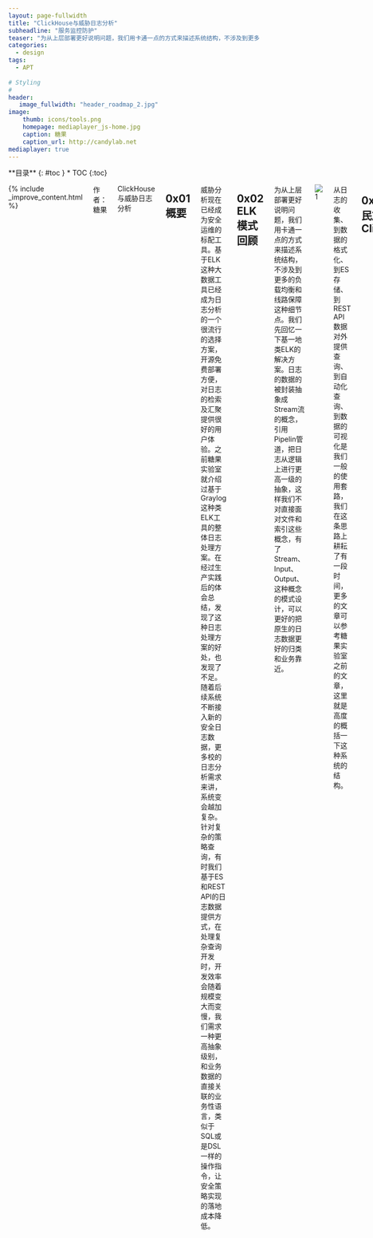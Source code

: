 ```yaml
---
layout: page-fullwidth
title: "ClickHouse与威胁日志分析"
subheadline: "服务监控防护"
teaser: "为从上层部署更好说明问题，我们用卡通一点的方式来描述系统结构，不涉及到更多的负载均衡和线路保障这种细节点。我们先回忆一下基一地类ELK的解决方案。日志的数据的被封装抽象成Stream流的概念，引用Pipelin管道，把日志从逻辑上进行更高一级的抽象，这样我们不对直接面对文件和索引这些概念，有了Stream、Input、Output、这种概念的模式设计，可以更好的把原生的日志数据更好的归类和业务靠近。"
categories:
  - design
tags:
  - APT
  
# Styling
#
header: 
   image_fullwidth: "header_roadmap_2.jpg"
image:          
    thumb: icons/tools.png  
    homepage: mediaplayer_js-home.jpg
    caption: 糖果
    caption_url: http://candylab.net
mediaplayer: true
---
```



<div class="row">
<div class="medium-4 medium-push-8 columns" markdown="1">
<div class="panel radius" markdown="1">
**目录**
{: #toc }
*  TOC
{:toc}
</div>
</div><!-- /.medium-4.columns -->


<div class="medium-8 medium-pull-4 columns" markdown="1">

{% include _improve_content.html %}



作者：糖果

ClickHouse与威胁日志分析

## 0x01 概要

威胁分析现在已经成为安全运维的标配工具。基于ELK这种大数据工具已经成为日志分析的一个很流行的选择方案，开源免费部署方便，对日志的检索及汇聚提供很好的用户体验。之前糖果实验室就介绍过基于Graylog这种类ELK工具的整体日志处理方案。在经过生产实践后的体会总结，发现了这种日志处理方案的好处，也发现了不足。随着后续系统不断接入新的安全日志数据，更多校的日志分析需求来讲，系统变会越加复杂。针对复杂的策略查询，有时我们基于ES和REST API的日志数据提供方式，在处理复杂查询开发时，开发效率会随着规模变大而变慢，我们需求一种更高抽象级别，和业务数据的直接关联的业务性语言，类似于SQL或是DSL一样的操作指令，让安全策略实现的落地成本降低。


## 0x02 ELK模式回顾

为从上层部署更好说明问题，我们用卡通一点的方式来描述系统结构，不涉及到更多的负载均衡和线路保障这种细节点。我们先回忆一下基一地类ELK的解决方案。日志的数据的被封装抽象成Stream流的概念，引用Pipelin管道，把日志从逻辑上进行更高一级的抽象，这样我们不对直接面对文件和索引这些概念，有了Stream、Input、Output、这种概念的模式设计，可以更好的把原生的日志数据更好的归类和业务靠近。


![1](http://image.3001.net/images/20180309/15205739622139.png)


从日志的收集、到数据的格式化、到ES存储、到REST API数据对外提供查询、到自动化查询、到数据的可视化是我们一般的使用套路，我们在这条思路上耕耘了有一段时间，更多的文章可以参考糖果实验室之前的文章，这里就是高度的概括一下这种系统的结构。


## 0x03 战斗民族的武器ClickHouse

我们再介绍一下基于ClickHouse的数据采集分析方案。其实从数据的收集、处理、查询、展示，对用户来说体验上大多数也有几分类似，不同的一点是ClickHouse提供SQL方式的查询。本身Graylog这种也内含了mongo和kafka等部件，而ClickHouse不是一种集成的解决处理方案。 相对简化的介绍一下。从系统部署构成来看，很相似。

![2](http://image.3001.net/images/20180309/15205739768864.png)



## 0x04 方案间的差异性

ClickHouse和ES是两种不同的数据检索引擎。ClickHouse提供了基于SQL的查询功能， ClickHouse对SQL支持和性能如何，在后期我们会给出相关的数据。像Graylog这种整体解决方案，提供了自己的数据查询DSL，但这种DSL是独立于Graylog本身的系统，而SQL具有更强的通用性。ES也支持ES SQL，但这点上就是谁用谁知道了。这两种方案核心的区别在于ES和ClickHouse不同的数据检索方案，安全业务会针对不同的数据产生不同的安全审计需求。对于数据收集和数据的展示的都是类似，当然ES也有ES SQL,但这不是SQL之间区别，而是两种生态和设计的不同。


![3](http://image.3001.net/images/20180309/15205739911869.png)

我们可以类似使用Mysql的方式来使用ClickHouse的表， 被监控服务器将自身的数据通过特定的工具推送kafka上，ClickHouse端去取得推送的数据，然后将数据存到二维数据结构的表中，之后我们就可以使用SQL语名去实现日志安全自动审计。Graylog这种类ELK的服务我们已经在生产中使用了，基于REST API为核心的设计很方便前端和移动端的审计应用扩展。基于威胁数据分析，我们基于ClickHouse实验出新的解决方案，
重要针对的是复杂的数据检索和业务数据碰撞。有了SQL这种高抽象实现，减少纯代码对DSL操作依赖，代码写的少了，安全策略都被翻译成SQL语句，但同时底层的引擎又不一样。

## 0x05 方案间的共性

对于使用者来说，这两个方案总体思路上还把日志和“流”和“管道”联系在一起，逻辑上的日志数据流向，无论采用什么样的工具和存储，日志数据聚合模式都类似，只是协议上，是采用syslog协议，还是JSON协议，还是两者都支持，基于数据汇聚的角度来说，两种方案都可以达到目标。但对安全策略实现，那种方案更快，更方便，后续我们还会有新实验内存和数据实现。最大的共性，就是数据收集到外放数据的模式类似。


![4](http://image.3001.net/images/20180309/1520574006453.png)


上面的图大大的简化了实际生产中的服务物理部署，用单点代替集群。简化到最后，就可以相对清晰的看到日志数据的流向。从访问者在请求服务者时产生的数据，到数据推送到kafka队列，再由kafka消费者消费数据给ClickHouse存储，然后提供Openresty为基础的API网关，再提供给API使用者作用。


![5](http://image.3001.net/images/20180309/15205740271422.png)


基于Graylog、ELK的API网关是基于ES的数据检索，网关会把安全策略转换成查询， 而基于ClickHouse的API网关，采用的就是基于ClickHouse的SQL查询为基础的安全策略落地执行。我们在设计系统时，让安全策略和系统不依赖，或者说通用的安全策略不考虑实现的方案到底是ELK还是ClickHouse， 只要是安全分析策略，用一种脚本或是类似DSL的语言可能解析和执行即可。

## 0x06 总结

ClickHouse是战斗民族的产品，CloudFlare公司已经用于生产分析中，糖果实验室也将继续探索些产品的新动向和实践。将流量分析和日志分析统计结合起来分析威胁，发现威胁。一些系统形式都是手段，系统可以实现安全人员的策略并行之有效的解决安全问题，是实践要达成的目标。我们可以基于ClickHouse开发更高级抽象的DSL描述安全的人员的安全策略与其它系统联动，完成威胁的分析与防护。后续会介绍一些相关的设计和工具及代码。




 [FreeBuf原文地址](http://www.freebuf.com/column/164671.html)
 



</div><!-- /.medium-8.columns -->





